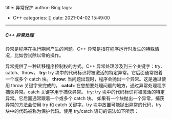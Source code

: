 title: 异常保护
author: Bing
tags:

  - C++
categories: []
date: 2021-04-02 15:49:00
---
##### C++ 异常处理
异常是程序在执行期间产生的问题。C++ 异常是指在程序运行时发生的特殊情况，比如尝试除以零的操作。

异常提供了一种转移程序控制权的方式。C++ 异常处理涉及到三个关键字：try、catch、throw。 
**try**: try 块中的代码标识将被激活的特定异常。它后面通常跟着一个或多个 catch 块。 
**throw**: 当问题出现时，程序会抛出一个异常。这是通过使用 throw 关键字来完成的。 
**catch**: 在您想要处理问题的地方，通过异常处理程序捕获异常。catch 关键字用于捕获异常。 
try: try 块中的代码标识将被激活的特定异常。它后面通常跟着一个或多个 catch 块。
如果有一个块抛出一个异常，捕获异常的方法会使用 try 和 catch 关键字。try 块中放置可能抛出异常的代码，try 块中的代码被称为保护代码。使用 try/catch 语句的语法如下所示：  